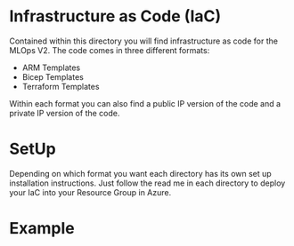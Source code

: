# Infrastructure as Code (IaC)
Contained within this directory you will find infrastructure as code for the MLOps V2. The code comes in three different formats:
- ARM Templates
- Bicep Templates
- Terraform Templates

Within each format you can also find a public IP version of the code and a private IP version of the code.

# SetUp
Depending on which format you want each directory has its own set up installation instructions. Just follow the read me in each directory to deploy your IaC into your Resource Group in Azure.

# Example